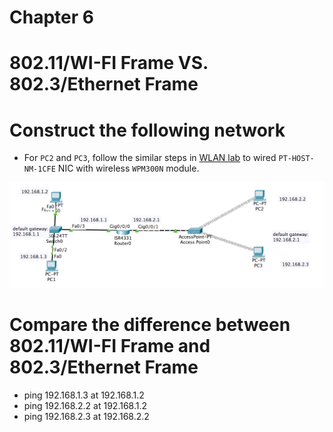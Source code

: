 # Chapter 6
# 802.11/WI-FI Frame VS. 802.3/Ethernet Frame

# Construct the following network
+ For `PC2` and `PC3`, follow the similar steps in [WLAN lab](CH6-WLAN.md) to wired `PT-HOST-NM-1CFE` NIC with wireless `WPM300N` module. 

![wifi1](../Resources/wifi1.png)

# Compare the difference between 802.11/WI-FI Frame and 802.3/Ethernet Frame
+ ping 192.168.1.3 at 192.168.1.2
+ ping 192.168.2.2 at 192.168.1.2
+ ping 192.168.2.3 at 192.168.2.2
